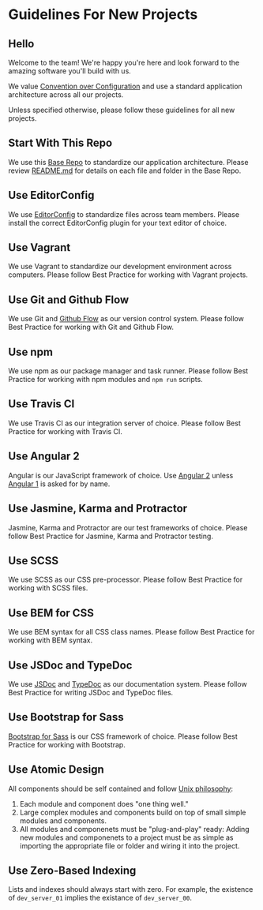 # Guidelines For New Projects

## Hello
Welcome to the team! We're happy you're here and look forward to the amazing software you'll build with us.

We value [Convention over Configuration][cc] and use a standard application architecture across all our projects. 

Unless specified otherwise, please follow these guidelines for all new projects.

[cc]: https://en.wikipedia.org/wiki/Convention_over_configuration

## Start With This Repo
We use this [Base Repo][br] to standardize our application architecture. Please review [README.md][rm] for details on each file and folder in the Base Repo.

[br]: https://github.com/dperuo/base-repo
[rm]: https://github.com/dperuo/base-repo/blob/master/README.md

## Use EditorConfig
We use [EditorConfig][ec] to standardize files across team members. Please install the correct EditorConfig plugin for your text editor of choice.

[ec]: http://editorconfig.org/

## Use Vagrant
We use Vagrant to standardize our development environment across computers. Please follow Best Practice for working with Vagrant projects.

## Use Git and Github Flow
We use Git and [Github Flow][ghf] as our version control system. Please follow Best Practice for working with Git and Github Flow.

[ghf]: https://github.com/dperuo/base-repo/blob/master/CONTRIBUTING.md

## Use npm
We use npm as our package manager and task runner. Please follow Best Practice for working with npm modules and `npm run` scripts.

## Use Travis CI
We use Travis CI as our integration server of choice. Please follow Best Practice for working with Travis CI.

## Use Angular 2
Angular is our JavaScript framework of choice. Use [Angular 2][a2] unless [Angular 1][a1] is asked for by name.

[a1]: https://angularjs.org/
[a2]: https://angular.io/

## Use Jasmine, Karma and Protractor
Jasmine, Karma and Protractor are our test frameworks of choice. Please follow Best Practice for Jasmine, Karma and Protractor testing.

## Use SCSS
We use SCSS as our CSS pre-processor. Please follow Best Practice for working with SCSS files.

## Use BEM for CSS
We use BEM syntax for all CSS class names. Please follow Best Practice for working with BEM syntax.

## Use JSDoc and TypeDoc
We use [JSDoc][jsd] and [TypeDoc][tsd] as our documentation system. Please follow Best Practice for writing JSDoc and TypeDoc files.

[jsd]: https://github.com/jsdoc3/jsdoc
[tsd]: https://github.com/TypeStrong/typedoc

## Use Bootstrap for Sass
[Bootstrap for Sass][bs] is our CSS framework of choice. Please follow Best Practice for working with Bootstrap.

[bs]: https://github.com/twbs/bootstrap-sass

## Use Atomic Design
All components should be self contained and follow [Unix philosophy][up]:

1. Each module and component does "one thing well."
1. Large complex modules and components build on top of small simple modules and components.
1. All modules and componenets must be "plug-and-play" ready: Adding new modules and componenets to a project must be as simple as importing the appropriate file or folder and wiring it into the project.

[up]: https://en.wikipedia.org/wiki/Unix_philosophy

## Use Zero-Based Indexing
Lists and indexes should always start with zero. For example, the existence of `dev_server_01` implies the existance of `dev_server_00`.
